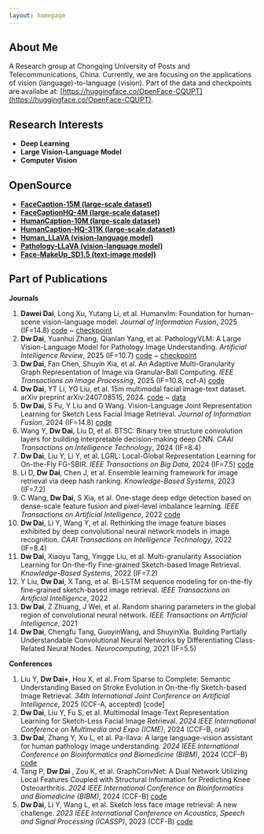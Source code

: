 ```yaml
---
layout: homepage
---
```


## About Me

A Research group at Chongqing University of Posts and Telecommunications, China. Currently, we are focusing on the applications of vision (language)-to-language (vision). Part of the data and checkpoints are availabe at: [https://huggingface.co/OpenFace-CQUPT](https://huggingface.co/OpenFace-CQUPT).


## Research Interests

- **Deep Learning** 
- **Large Vision-Language Model** 
- **Computer Vision**
  
## OpenSource

- **[FaceCaption-15M (large-scale dataset)](https://huggingface.co/datasets/OpenFace-CQUPT/FaceCaption-15M)**
- **[FaceCaptionHQ-4M (large-scale dataset)](https://huggingface.co/datasets/OpenFace-CQUPT/FaceCaptionHQ-4M)**
- **[HumanCaption-10M (large-scale dataset)](https://huggingface.co/datasets/OpenFace-CQUPT/HumanCaption-10M)**
- **[HumanCaption-HQ-311K (large-scale dataset)](https://huggingface.co/datasets/OpenFace-CQUPT/HumanCaption-HQ-311K)**
- **[Human_LLaVA (vision-language model)](https://huggingface.co/OpenFace-CQUPT/Human_LLaVA)**
- **[Pathology-LLaVA (vision-language model)](https://huggingface.co/OpenFace-CQUPT/Pathology-LLaVA)**
- **[Face-MakeUp_SD1.5 (text-image model)](https://huggingface.co/OpenFace-CQUPT/Face-MakeUp_SD1.5)**
  
## Part of Publications
​**Journals**​
1. ​**Dawei Dai**, Long Xu, Yutang Li, et al. Humanvlm: Foundation for human-scene vision-language model. *Journal of Information Fusion*, 2025 (IF=14.8) [code](https://github.com/ddw2AIGROUP2CQUPT/HumanVLM) ~ [checkpoint](https://huggingface.co/OpenFace-CQUPT/Human_LLaVA)
2. ​**Dw Dai**, Yuanhui Zhang, Qianlan Yang, et al. PathologyVLM: A Large Vision-Language Model for Pathology Image Understanding. *Artificial Intelligence Review*, 2025 (IF=10.7) [code](https://github.com/ddw2AIGROUP2CQUPT/PA-LLaVA) ~ [checkpoint](https://huggingface.co/OpenFace-CQUPT/Pathology-LLaVA)
3. **Dw Dai**, Fan Chen, Shuyin Xia, et al. An Adaptive Multi-Granularity Graph Representation of Image via Granular-Ball Computing. *IEEE Transactions on Image Processing*, 2025 (IF=10.8, ccf-A) [code](https://github.com/ddw2AIGROUP2CQUPT/GRIG)
4. **Dw Dai**, YT Li, YG Liu, et al. 15m multimodal facial image-text dataset. arXiv preprint arXiv:2407.08515, 2024. [code](https://huggingface.co/OpenFace-CQUPT/FLIP) ~ [data](https://huggingface.co/datasets/OpenFace-CQUPT/FaceCaption-15M)
5. ​**Dw Dai**, S Fu, Y Liu and G Wang. Vision-Language Joint Representation Learning for Sketch Less Facial Image Retrieval. *Journal of Information Fusion*, 2024 (IF=14.8) [code](https://github.com/ddw2AIGROUP2CQUPT/FVLP)  
6. Wang Y, ​**Dw Dai**​, Liu D, et al. BTSC: Binary tree structure convolution layers for building interpretable decision‐making deep CNN. *CAAI Transactions on Intelligence Technology*, 2024 (IF=8.4)
7. ​**Dw Dai**, Liu Y, Li Y, et al. LGRL: Local-Global Representation Learning for On-the-Fly FG-SBIR. *IEEE Transactions on Big Data*, 2024 (IF=7.5) [code](https://github.com/ddw2AIGROUP2CQUPT/LGRL)   
8. Li D, ​**Dw Dai**​, Chen J, et al. Ensemble learning framework for image retrieval via deep hash ranking. *Knowledge-Based Systems*, 2023 (IF=7.2)
9. C Wang, **Dw Dai**, S Xia, et al. One-stage deep edge detection based on dense-scale feature fusion and pixel-level imbalance learning. *IEEE Transactions on Artificial Intelligence*, 2022 [code](https://github.com/ddw2AIGROUP2CQUPT/DDF)
10. ​**Dw Dai**, Li Y, Wang Y, et al. Rethinking the image feature biases exhibited by deep convolutional neural network models in image recognition. *CAAI Transactions on Intelligence Technology*, 2022 (IF=8.4)
11. ​**Dw Dai**, Xiaoyu Tang, Yingge Liu, et al. Multi-granularity Association Learning for On-the-fly Fine-grained Sketch-based Image Retrieval. *Knowledge-Based Systems*, 2022 (IF=7.2)
12. Y Liu, **Dw Dai**, X Tang, et al. Bi-LSTM sequence modeling for on-the-fly fine-grained sketch-based image retrieval. *IEEE Transactions on Artificial Intelligence*, 2022
13. **Dw Dai**, Z Zhuang, J Wei, et al. Random sharing parameters in the global region of convolutional neural network. *IEEE Transactions on Artificial Intelligence*, 2021
14. ​**Dw Dai**, Chengfu Tang, GuoyinWang, and ShuyinXia. Building Partially Understandable Convolutional Neural Networks by Differentiating Class-Related Neural Nodes. *Neurocomputing*, 2021 (IF=5.5)  

​**Conferences**​
1. ​Liu Y, ​**Dw Dai+**, Hou X, et al. From Sparse to Complete: Semantic Understanding Based on Stroke Evolution in On-the-fly Sketch-based Image Retrieval. *34th International Joint Conference on Artificial Intelligence*, 2025 (CCF-A, accepted) [code]  
2. **Dw Dai**, Liu Y, Fu S, et al. Multimodal Image-Text Representation Learning for Sketch-Less Facial Image Retrieval. *2024 IEEE International Conference on Multimedia and Expo (ICME)*, 2024 (CCF-B, oral) 
3. ​**Dw Dai**, Zhang Y, Xu L, et al. Pa-llava: A large language-vision assistant for human pathology image understanding. *2024 IEEE International Conference on Bioinformatics and Biomedicine (BIBM)*, 2024 (CCF-B) [code](https://github.com/ddw2AIGROUP2CQUPT)  
4. Tang P, ​**Dw Dai** , Zou K, et al. GraphConvNet: A Dual Network Utilizing Local Features Coupled with Structural Information for Predicting Knee Osteoarthritis. *2024 IEEE International Conference on Bioinformatics and Biomedicine (BIBM)*, 2024 (CCF-B) [code](https://github.com/ddw2AIGROUP2CQUPT/GraphConvNet)
5.  ​**Dw Dai**, Li Y, Wang L, et al. Sketch less face image retrieval: A new challenge. *2023 IEEE International Conference on Acoustics, Speech and Signal Processing (ICASSP)*, 2023 (CCF-B) [code](https://github.com/ddw2AIGROUP2CQUPT/SLFIR) 



